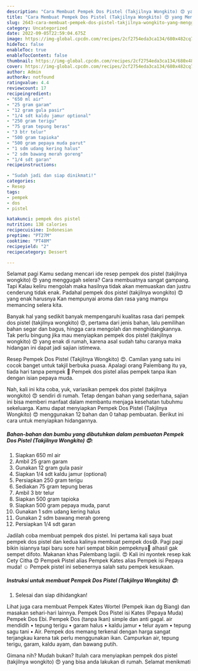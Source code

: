 ```yaml
---
description: "Cara Membuat Pempek Dos Pistel (Takjilnya Wongkito) 😍 yang Menggugah Selera, Buat Buka Puasa Menggugah Selera"
title: "Cara Membuat Pempek Dos Pistel (Takjilnya Wongkito) 😍 yang Menggugah Selera, Buat Buka Puasa Menggugah Selera"
slug: 2643-cara-membuat-pempek-dos-pistel-takjilnya-wongkito-yang-menggugah-selera-buat-buka-puasa-menggugah-selera
category: Uncategorized
date: 2022-09-05T22:59:04.675Z
image: https://img-global.cpcdn.com/recipes/2cf2754eda3ca134/680x482cq70/pempek-dos-pistel-takjilnya-wongkito-foto-resep-utama.jpg
hideToc: false
enableToc: true
enableTocContent: false
thumbnail: https://img-global.cpcdn.com/recipes/2cf2754eda3ca134/680x482cq70/pempek-dos-pistel-takjilnya-wongkito-foto-resep-utama.jpg
cover: https://img-global.cpcdn.com/recipes/2cf2754eda3ca134/680x482cq70/pempek-dos-pistel-takjilnya-wongkito-foto-resep-utama.jpg
author: Admin
authorAv: notfound
ratingvalue: 4.4
reviewcount: 17
recipeingredient:
- "650 ml air"
- "25 gram garam"
- "12 gram gula pasir"
- "1/4 sdt kaldu jamur optional"
- "250 gram terigu"
- "75 gram tepung beras"
- "3 btr telur"
- "500 gram tapioka"
- "500 gram pepaya muda parut"
- "1 sdm udang kering halus"
- "2 sdm bawang merah goreng"
- "1/4 sdt garan"
recipeinstructions:

- "Sudah jadi dan siap dinikmati!"
categories:
- Resep
tags:
- pempek
- dos
- pistel

katakunci: pempek dos pistel 
nutrition: 138 calories
recipecuisine: Indonesian
preptime: "PT27M"
cooktime: "PT48M"
recipeyield: "2"
recipecategory: Dessert

---
```



Selamat pagi Kamu sedang mencari ide resep pempek dos pistel (takjilnya wongkito) 😍 yang menggugah selera? Cara membuatnya sangat gampang. Tapi Kalau keliru mengolah maka hasilnya tidak akan memuaskan dan justru cenderung tidak enak. Padahal pempek dos pistel (takjilnya wongkito) 😍 yang enak harusnya Kan mempunyai aroma dan rasa yang mampu memancing selera kita.


Banyak hal yang sedikit banyak mempengaruhi kualitas rasa dari pempek dos pistel (takjilnya wongkito) 😍, pertama dari jenis bahan, lalu pemilihan bahan segar dan bagus, hingga cara mengolah dan menghidangkannya. Tak perlu bingung jika mau menyiapkan pempek dos pistel (takjilnya wongkito) 😍 yang enak di rumah, karena asal sudah tahu caranya maka hidangan ini dapat jadi sajian istimewa.

Resep Pempek Dos Pistel (Takjilnya Wongkito) 😍. Camilan yang satu ini cocok banget untuk takjil berbuka puasa. Apalagi orang Palembang itu ya, tiada hari tanpa pempek 🤭 Pempek dos pistel alias pempek tanpa ikan dengan isian pepaya muda.


Nah, kali ini kita coba, yuk, variasikan pempek dos pistel (takjilnya wongkito) 😍 sendiri di rumah. Tetap dengan bahan yang sederhana, sajian ini bisa memberi manfaat dalam membantu menjaga kesehatan tubuhmu sekeluarga. Kamu dapat menyiapkan Pempek Dos Pistel (Takjilnya Wongkito) 😍 menggunakan 12 bahan dan 0 tahap pembuatan. Berikut ini cara untuk menyiapkan hidangannya.

<!--inarticleads1-->

##### Bahan-bahan dan bumbu yang dibutuhkan dalam pembuatan Pempek Dos Pistel (Takjilnya Wongkito) 😍:

1. Siapkan 650 ml air
1. Ambil 25 gram garam
1. Gunakan 12 gram gula pasir
1. Siapkan 1/4 sdt kaldu jamur (optional)
1. Persiapkan 250 gram terigu
1. Sediakan 75 gram tepung beras
1. Ambil 3 btr telur
1. Siapkan 500 gram tapioka
1. Siapkan 500 gram pepaya muda, parut
1. Gunakan 1 sdm udang kering halus
1. Gunakan 2 sdm bawang merah goreng
1. Persiapkan 1/4 sdt garan


Jadilah coba membuat pempek dos pistel. Ini pertama kali saya buat pempek dos pistel dan kedua kalinya membuat pempek dos😅. Pagi pagi bikin isiannya tapi baru sore hari sempat bikin pempeknya🤭 alhasil gak sempet difoto. Makanan khas Palembang lagiii. 😍 Kali ini nyontek resep kak Cety Citha 😊 Pempek Pistel alias Pempek Kates alias Pempek isi Pepaya muda! ☺️ Pempek pistel ini sebenernya salah satu pempek kesukaan. 

<!--inarticleads2-->

##### Instruksi untuk membuat Pempek Dos Pistel (Takjilnya Wongkito) 😍:


1. Selesai dan siap dihidangkan!

Lihat juga cara membuat Pempek Kates Wortel (Pempek ikan dg Biang) dan masakan sehari-hari lainnya. Pempek Dos Pistel isi Kates (Pepaya Muda) Pempek Dos Ebi. Pempek Dos (tanpa Ikan) simple dan anti gagal. air mendidih • tepung terigu • garam halus • kaldu jamur • telur ayam • tepung sagu tani • Air. Pempek dos memang terkenal dengan harga sangat terjangkau karena tak perlu menggunakan ikan. Campurkan air, tepung terigu, garam, kaldu ayam, dan bawang putih. 

Gimana nih? Mudah bukan? Itulah cara menyiapkan pempek dos pistel (takjilnya wongkito) 😍 yang bisa anda lakukan di rumah. Selamat menikmati

